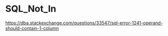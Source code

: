 # SQL_Not_In


https://dba.stackexchange.com/questions/33547/sql-error-1241-operand-should-contain-1-column
